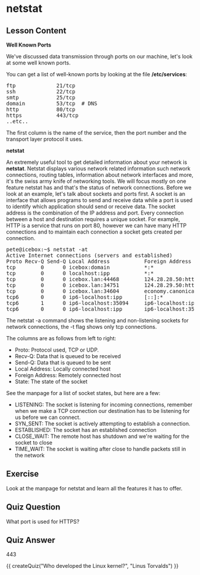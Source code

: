 # netstat

## Lesson Content

<b>Well Known Ports</b>

We've discussed data transmission through ports on our machine, let's look at some well known ports.

You can get a list of well-known ports by looking at the file <b>/etc/services</b>: 

<pre>
ftp             21/tcp
ssh             22/tcp
smtp            25/tcp 
domain          53/tcp  # DNS
http            80/tcp
https           443/tcp
..etc..
</pre>

The first column is the name of the service, then the port number and the transport layer protocol it uses.

<b>netstat</b>

An extremely useful tool to get detailed information about your network is <b>netstat</b>. Netstat displays various network related information such network connections, routing tables, information about network interfaces and more, it's the swiss army knife of networking tools. We will focus mostly on one feature netstat has and that's the status of network connections. Before we look at an example, let's talk about sockets and ports first. A socket is an interface that allows programs to send and receive data while a port is used to identify which application should send or receive data. The socket address is the combination of the IP address and port. Every connection between a host and destination requires a unique socket. For example, HTTP is a service that runs on port 80, however we can have many HTTP connections and to maintain each connection a socket gets created per connection.

<pre>
pete@icebox:~$ netstat -at
Active Internet connections (servers and established)
Proto Recv-Q Send-Q Local Address           Foreign Address         State      
tcp        0      0 icebox:domain           *:*                     LISTEN     
tcp        0      0 localhost:ipp           *:*                     LISTEN     
tcp        0      0 icebox.lan:44468        124.28.28.50:http       TIME_WAIT  
tcp        0      0 icebox.lan:34751        124.28.29.50:http       TIME_WAIT  
tcp        0      0 icebox.lan:34604        economy.canonical.:http TIME_WAIT  
tcp6       0      0 ip6-localhost:ipp       [::]:*                  LISTEN     
tcp6       1      0 ip6-localhost:35094     ip6-localhost:ipp       CLOSE_WAIT 
tcp6       0      0 ip6-localhost:ipp       ip6-localhost:35094     FIN_WAIT2
</pre>

The netstat -a command shows the listening and non-listening sockets for network connections, the -t flag shows only tcp connections. 

The columns are as follows from left to right:

<ul>
<li>Proto: Protocol used, TCP or UDP.</li>
<li>Recv-Q: Data that is queued to be received</li>
<li>Send-Q: Data that is queued to be sent</li>
<li>Local Address: Locally connected host</li>
<li>Foreign Address: Remotely connected host</li>
<li>State: The state of the socket</li>
</ul>

See the manpage for a list of socket states, but here are a few:

<ul>
<li>LISTENING: The socket is listening for incoming connections, remember when we make a TCP connection our destination has to be listening for us before we can connect.</li>
<li>SYN_SENT: The socket is actively attempting to establish a connection.</li>
<li>ESTABLISHED: The socket has an established connection</li>
<li>CLOSE_WAIT: The remote host has shutdown and we're waiting for the socket to close</li>
<li>TIME_WAIT: The socket is waiting after close to handle packets still in the network</li>
 </ul>

## Exercise

Look at the manpage for netstat and learn all the features it has to offer.

## Quiz Question

What port is used for HTTPS?

## Quiz Answer

443
<script src="../quiz.js"></script>

<div id="quiz">
  {{ createQuiz("Who developed the Linux kernel?", "Linus Torvalds") }}
</div>

